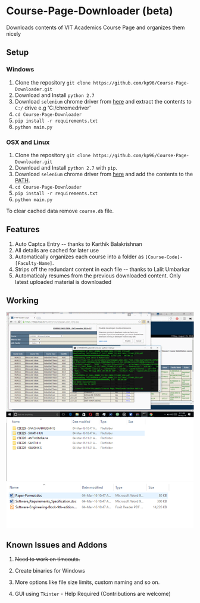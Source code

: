 # Course-Page-Downloader (beta)
Downloads contents of VIT Academics Course Page and organizes them nicely

## Setup
### Windows
1. Clone the repository `git clone https://github.com/kp96/Course-Page-Downloader.git`
2. Download and Install `python 2.7`
3. Download `selenium` chrome driver from [here](http://chromedriver.storage.googleapis.com/index.html?path=2.23/) and extract the contents to `C:/` drive e.g 'C:/chromedriver'
3. `cd Course-Page-Downloader`
4. `pip install -r requirements.txt`
5. `python main.py`

### OSX and Linux
1. Clone the repository `git clone https://github.com/kp96/Course-Page-Downloader.git`
2. Download and Install `python 2.7` with `pip`.
3. Download `selenium` chrome driver from [here](http://chromedriver.storage.googleapis.com/index.html?path=2.23/) and add the contents to the [PATH](http://www.kenst.com/2015/03/installing-chromedriver-on-mac-osx/). 
3. `cd Course-Page-Downloader`
4. `pip install -r requirements.txt`
5. `python main.py`

To clear cached data remove `course.db` file.

## Features
1. Auto Captca Entry -- thanks to Karthik Balakrishnan
2. All details are cached for later use
3. Automatically organizes each course into a folder as `[Course-Code]-[Faculty-Name]`.
4. Strips off the redundant content in each file -- thanks to Lalit Umbarkar
5. Automaticaly resumes from the previous downloaded content. Only latest uploaded material is downloaded

## Working
![cmd-prompt](https://raw.githubusercontent.com/kp96/Course-Page-Downloader/master/screenshots/anigif.gif?token=AIj1ZtvibbI1CwGPtnB3Y9aCx9Nr7s9Fks5W4l3dwA%3D%3D)
![directories](https://raw.githubusercontent.com/kp96/Course-Page-Downloader/master/screenshots/direct.PNG?token=AIj1Zm0-faKz3OYlNB4rrjPrr5e6Ue7Rks5W4l5cwA%3D%3D)
![files](https://raw.githubusercontent.com/kp96/Course-Page-Downloader/master/screenshots/contents.PNG?token=AIj1Zhms694lA94W-3HvrjPzupm6egdgks5W4l52wA%3D%3D)



## Known Issues and Addons
1. ~~Need to work on timeouts.~~

2. Create binaries for Windows

3. More options like file size limits, custom naming and so on.

4. GUI using `Tkinter` - Help Required (Contributions are welcome)
